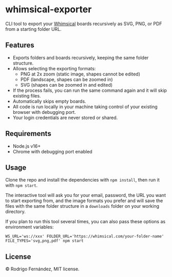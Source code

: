 # whimsical-exporter

CLI tool to export your [Whimsical](https://whimsical.com) boards recursively as SVG, PNG, or PDF from a starting folder URL.

## Features

- Exports folders and boards recursively, keeping the same folder structure.
- Allows selecting the exporting formats:
  - PNG at 2x zoom (static image, shapes cannot be edited)
  - PDF (landscape, shapes can be zoomed in)
  - SVG (shapes can be zoomed in and edited)
- If the process fails, you can run the same command again and it will skip existing files.
- Automatically skips empty boards.
- All code is run locally in your machine taking control of your existing browser with debugging port.
- Your login credentials are never stored or shared.

## Requirements

- Node.js v16+
- Chrome with debugging port enabled

## Usage

Clone the repo and install the dependencies with `npm install`, then run it with `npm start`.

The interactive tool will ask you for your email, password, the URL you want to start exporting from, and the image formats you prefer and will save the files with the same folder structure in a `downloads` folder on your working directory.

If you plan to run this tool several times, you can also pass these options as environment variables:

```
WS_URL='ws://xxx' FOLDER_URL='https://whimsical.com/your-folder-name' FILE_TYPES='svg,png,pdf' npm start
```

## License

© Rodrigo Fernández, MIT license.

